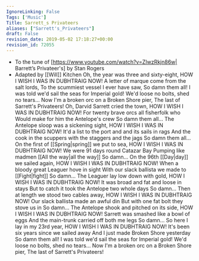 ```yaml
---
IgnoreLinking: False
Tags: ['Music']
Title: Sarrett_s Privateers
aliases: ["Sarrett's_Privateers"]
draft: False
revision_date: 2019-05-02 17:18:27+00:00
revision_id: 72055
---
```


* To the tune of [https://www.youtube.com/watch?v=ZIwzRkjn86w| Barrett’s Privateer's] by Stan Rogers
* Adapted by [[Will]] Kitchen
Oh, the year was three and sixty-eight, HOW I WISH I WAS IN DUBHTRAIG NOW!
A letter of marque come from the salt lords,
To the scummiest vessel I ever have saw,
So damn them all!
I was told we'd sail the seas for Imperial gold!
We'd loose no bolts, shed no tears…
Now I'm a broken orc on a Broken Shore pier,
The last of Sarrett's Privateers!
Oh, Darvid Sarrett cried the town, HOW I WISH I WAS IN DUBHTRAIG NOW!
For twenty brave orcs all fisherfolk who
Would make for him the Antelope's crew
So damn them all...
The Antelope sloop was a sickening sight, HOW I WISH I WAS IN DUBHTRAIG NOW!
It'd a list to the port and and its sails in rags
And the cook in the scuppers with the staggers and the jags
So damn them all…
On the first of [[Spring|spring]] we put to sea, HOW I WISH I WAS IN DUBHTRAIG NOW!
We were 91 days round Catazar Bay
Pumping like madmen [[All the way|all the way]]
So damn…
On the 96th [[Day|day]] we sailed again, HOW I WISH I WAS IN DUBHTRAIG NOW!
When a bloody great Leaguer hove in sight
With our slack ballista we made to [[Fight|fight]]
So damn...
The Leaguer lay low down with gold, HOW I WISH I WAS IN DUBHTRAIG NOW!
It was broad and fat and loose in stays
But to catch it took the Antelope two whole days
So damn…
Then at length we stood two cables away, HOW I WISH I WAS IN DUBHTRAIG NOW!
Our slack ballista made an awful din
But with one fat bolt they stove us in
So damn…
The Antelope shook and pitched on its side, HOW I WISH I WAS IN DUBHTRAIG NOW!
Sarrett was smashed like a bowl of eggs
And the main-trunk carried off both me legs
So damn…
So here I lay in my 23rd year, HOW I WISH I WAS IN DUBHTRAIG NOW!
It's been six years since we sailed away
And I just made Broken Shore yesterday
So damn them all!
I was told we'd sail the seas for Imperial gold!
We'd loose no bolts, shed no tears…
Now I'm a broken orc on a Broken Shore pier,
The last of Sarrett's Privateers!